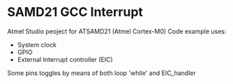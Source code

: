 # SAMD21 GCC Interrupt
Atmel Studio peoject for ATSAMD21 (Atmel Cortex-M0)
Code example uses:
- System clock
- GPIO 
- External Interrupt controller (EIC)

Some pins toggles by means of both loop 'while' and EIC_handler 
